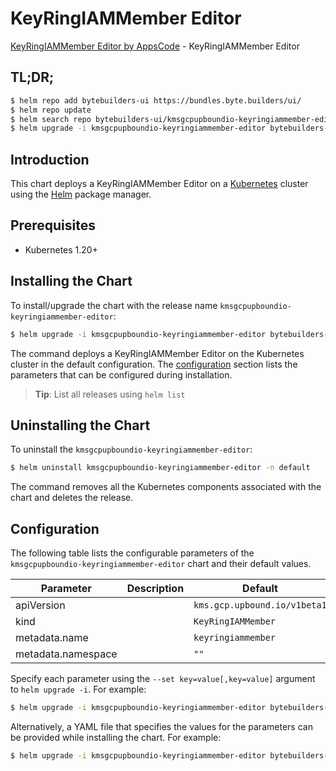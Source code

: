 # KeyRingIAMMember Editor

[KeyRingIAMMember Editor by AppsCode](https://byte.builders) - KeyRingIAMMember Editor

## TL;DR;

```bash
$ helm repo add bytebuilders-ui https://bundles.byte.builders/ui/
$ helm repo update
$ helm search repo bytebuilders-ui/kmsgcpupboundio-keyringiammember-editor --version=v0.4.18
$ helm upgrade -i kmsgcpupboundio-keyringiammember-editor bytebuilders-ui/kmsgcpupboundio-keyringiammember-editor -n default --create-namespace --version=v0.4.18
```

## Introduction

This chart deploys a KeyRingIAMMember Editor on a [Kubernetes](http://kubernetes.io) cluster using the [Helm](https://helm.sh) package manager.

## Prerequisites

- Kubernetes 1.20+

## Installing the Chart

To install/upgrade the chart with the release name `kmsgcpupboundio-keyringiammember-editor`:

```bash
$ helm upgrade -i kmsgcpupboundio-keyringiammember-editor bytebuilders-ui/kmsgcpupboundio-keyringiammember-editor -n default --create-namespace --version=v0.4.18
```

The command deploys a KeyRingIAMMember Editor on the Kubernetes cluster in the default configuration. The [configuration](#configuration) section lists the parameters that can be configured during installation.

> **Tip**: List all releases using `helm list`

## Uninstalling the Chart

To uninstall the `kmsgcpupboundio-keyringiammember-editor`:

```bash
$ helm uninstall kmsgcpupboundio-keyringiammember-editor -n default
```

The command removes all the Kubernetes components associated with the chart and deletes the release.

## Configuration

The following table lists the configurable parameters of the `kmsgcpupboundio-keyringiammember-editor` chart and their default values.

|     Parameter      | Description |                 Default                 |
|--------------------|-------------|-----------------------------------------|
| apiVersion         |             | <code>kms.gcp.upbound.io/v1beta1</code> |
| kind               |             | <code>KeyRingIAMMember</code>           |
| metadata.name      |             | <code>keyringiammember</code>           |
| metadata.namespace |             | <code>""</code>                         |


Specify each parameter using the `--set key=value[,key=value]` argument to `helm upgrade -i`. For example:

```bash
$ helm upgrade -i kmsgcpupboundio-keyringiammember-editor bytebuilders-ui/kmsgcpupboundio-keyringiammember-editor -n default --create-namespace --version=v0.4.18 --set apiVersion=kms.gcp.upbound.io/v1beta1
```

Alternatively, a YAML file that specifies the values for the parameters can be provided while
installing the chart. For example:

```bash
$ helm upgrade -i kmsgcpupboundio-keyringiammember-editor bytebuilders-ui/kmsgcpupboundio-keyringiammember-editor -n default --create-namespace --version=v0.4.18 --values values.yaml
```
